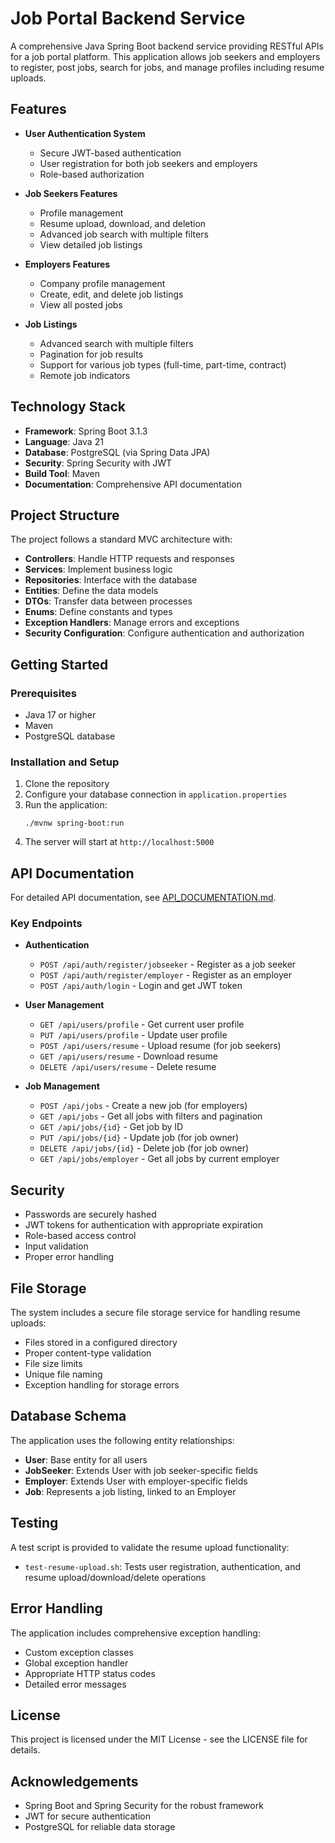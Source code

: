 # Job Portal Backend Service

A comprehensive Java Spring Boot backend service providing RESTful APIs for a job portal platform. This application allows job seekers and employers to register, post jobs, search for jobs, and manage profiles including resume uploads.

## Features

- **User Authentication System**
  - Secure JWT-based authentication
  - User registration for both job seekers and employers
  - Role-based authorization

- **Job Seekers Features**
  - Profile management
  - Resume upload, download, and deletion
  - Advanced job search with multiple filters
  - View detailed job listings

- **Employers Features**
  - Company profile management
  - Create, edit, and delete job listings
  - View all posted jobs

- **Job Listings**
  - Advanced search with multiple filters
  - Pagination for job results
  - Support for various job types (full-time, part-time, contract)
  - Remote job indicators

## Technology Stack

- **Framework**: Spring Boot 3.1.3
- **Language**: Java 21
- **Database**: PostgreSQL (via Spring Data JPA)
- **Security**: Spring Security with JWT
- **Build Tool**: Maven
- **Documentation**: Comprehensive API documentation

## Project Structure

The project follows a standard MVC architecture with:

- **Controllers**: Handle HTTP requests and responses
- **Services**: Implement business logic
- **Repositories**: Interface with the database
- **Entities**: Define the data models
- **DTOs**: Transfer data between processes
- **Enums**: Define constants and types
- **Exception Handlers**: Manage errors and exceptions
- **Security Configuration**: Configure authentication and authorization

## Getting Started

### Prerequisites

- Java 17 or higher
- Maven
- PostgreSQL database

### Installation and Setup

1. Clone the repository
2. Configure your database connection in `application.properties`
3. Run the application:
   ```
   ./mvnw spring-boot:run
   ```
4. The server will start at `http://localhost:5000`

## API Documentation

For detailed API documentation, see [API_DOCUMENTATION.md](API_DOCUMENTATION.md).

### Key Endpoints

- **Authentication**
  - `POST /api/auth/register/jobseeker` - Register as a job seeker
  - `POST /api/auth/register/employer` - Register as an employer
  - `POST /api/auth/login` - Login and get JWT token

- **User Management**
  - `GET /api/users/profile` - Get current user profile
  - `PUT /api/users/profile` - Update user profile
  - `POST /api/users/resume` - Upload resume (for job seekers)
  - `GET /api/users/resume` - Download resume
  - `DELETE /api/users/resume` - Delete resume

- **Job Management**
  - `POST /api/jobs` - Create a new job (for employers)
  - `GET /api/jobs` - Get all jobs with filters and pagination
  - `GET /api/jobs/{id}` - Get job by ID
  - `PUT /api/jobs/{id}` - Update job (for job owner)
  - `DELETE /api/jobs/{id}` - Delete job (for job owner)
  - `GET /api/jobs/employer` - Get all jobs by current employer

## Security

- Passwords are securely hashed
- JWT tokens for authentication with appropriate expiration
- Role-based access control
- Input validation
- Proper error handling

## File Storage

The system includes a secure file storage service for handling resume uploads:
- Files stored in a configured directory
- Proper content-type validation
- File size limits
- Unique file naming
- Exception handling for storage errors

## Database Schema

The application uses the following entity relationships:

- **User**: Base entity for all users
- **JobSeeker**: Extends User with job seeker-specific fields
- **Employer**: Extends User with employer-specific fields
- **Job**: Represents a job listing, linked to an Employer

## Testing

A test script is provided to validate the resume upload functionality:
- `test-resume-upload.sh`: Tests user registration, authentication, and resume upload/download/delete operations

## Error Handling

The application includes comprehensive exception handling:
- Custom exception classes
- Global exception handler
- Appropriate HTTP status codes
- Detailed error messages

## License

This project is licensed under the MIT License - see the LICENSE file for details.

## Acknowledgements

- Spring Boot and Spring Security for the robust framework
- JWT for secure authentication
- PostgreSQL for reliable data storage